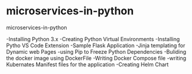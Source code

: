 # microservices-in-python

microservices-in-python

 -Installing Python 3.x
 -Creating Python Virtual Environments
 -Installing Pytho VS Code Extension
 -Sample Flask Application
 -Jinja templating for Dynamic web Pages
 -using Pip to Freeze Python Dependencies
 -Buliding the docker image using DockerFile
 -Writing Docker Compose file
 -writing Kubernates Manifest files for the application
 -Creating Helm Chart

